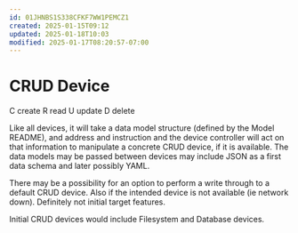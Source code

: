 ```yaml
---
id: 01JHNBS1S338CFKF7WW1PEMCZ1
created: 2025-01-15T09:12
updated: 2025-01-18T10:03
modified: 2025-01-17T08:20:57-07:00
---
```

# CRUD Device

C create
R read
U update
D delete

Like all devices, it will take a data model structure (defined by the Model README), and address and instruction and the device controller will act on that information to manipulate a concrete CRUD device, if it is available.  The data models may be passed between devices may include JSON as a first data schema and later possibly YAML.

There may be a possibility for an option to perform a write through to a default CRUD device.  Also if the intended device is not available (ie network down).  Definitely not initial target features.

Initial CRUD devices would include Filesystem and Database devices.

